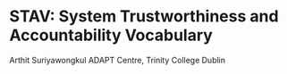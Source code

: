# STAV: System Trustworthiness and Accountability Vocabulary

Arthit Suriyawongkul
ADAPT Centre, Trinity College Dublin
